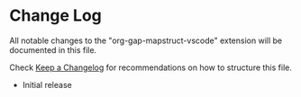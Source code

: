 # Change Log

All notable changes to the "org-gap-mapstruct-vscode" extension will be documented in this file.

Check [Keep a Changelog](http://keepachangelog.com/) for recommendations on how to structure this file.


- Initial release
